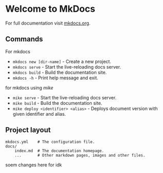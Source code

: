 # Welcome to MkDocs

For full documentation visit [mkdocs.org](https://www.mkdocs.org).

## Commands

For mkdocs
* `mkdocs new [dir-name]` - Create a new project.
* `mkdocs serve` - Start the live-reloading docs server.
* `mkdocs build` - Build the documentation site.
* `mkdocs -h` - Print help message and exit.

for mkdocs using *mike*
* `mike serve` - Start the live-reloading docs server.
* `mike build` - Build the documentation site.
* `mike deploy <identifier> <alias>` - Deploys document version with given identifier and alias.

## Project layout

    mkdocs.yml    # The configuration file.
    docs/
        index.md  # The documentation homepage.
        ...       # Other markdown pages, images and other files.

soem changes here for idk